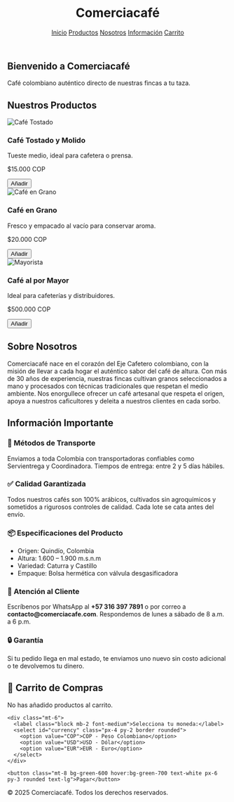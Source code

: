 <!DOCTYPE html>
<html lang="es">
<head>
  <meta charset="UTF-8" />
  <meta name="viewport" content="width=device-width, initial-scale=1.0"/>
  <title>Comerciacafé</title>
  <script src="https://cdn.tailwindcss.com"></script>
</head>
<body class="bg-gray-50 text-gray-800 font-sans">

  <!-- Navbar -->
  <header class="bg-[#5C4033] p-4 text-white flex justify-between items-center shadow-md">
    <h1 class="text-2xl font-bold">Comerciacafé</h1>
    <nav class="space-x-4">
      <a href="#inicio" class="hover:underline">Inicio</a>
      <a href="#productos" class="hover:underline">Productos</a>
      <a href="#nosotros" class="hover:underline">Nosotros</a>
      <a href="#info" class="hover:underline">Información</a>
      <a href="#carrito" class="hover:underline">Carrito</a>
    </nav>
  </header>

  <!-- Inicio -->
  <section id="inicio" class="bg-cover bg-center h-[60vh] flex items-center justify-center text-white text-center" style="background-image: url('https://images.unsplash.com/photo-1509042239860-f550ce710b93');">
    <div class="bg-black bg-opacity-60 p-6 rounded">
      <h2 class="text-4xl font-bold mb-4">Bienvenido a Comerciacafé</h2>
      <p class="text-xl">Café colombiano auténtico directo de nuestras fincas a tu taza.</p>
    </div>
  </section>

  <!-- Productos -->
  <section id="productos" class="p-10">
    <h2 class="text-3xl font-bold text-center mb-8">Nuestros Productos</h2>
    <div class="grid grid-cols-1 md:grid-cols-3 gap-6">
      <div class="bg-white shadow-md rounded-lg p-4 text-center">
        <img src="https://images.unsplash.com/photo-1592842044709-5643a9f71f8e?auto=format&fit=crop&w=800&q=80" alt="Café Tostado" class="w-full h-40 object-cover rounded mb-4">
        <h3 class="text-xl font-semibold">Café Tostado y Molido</h3>
        <p class="text-gray-600 mt-2">Tueste medio, ideal para cafetera o prensa.</p>
        <p class="text-lg font-bold mt-2">$15.000 COP</p>
        <button onclick="addToCart('Café Tostado y Molido', 15000)" class="mt-3 bg-[#5C4033] text-white px-4 py-2 rounded">Añadir</button>
      </div>
      <div class="bg-white shadow-md rounded-lg p-4 text-center">
        <img src="https://images.unsplash.com/photo-1612197619350-196d1df9b44e?auto=format&fit=crop&w=800&q=80" alt="Café en Grano" class="w-full h-40 object-cover rounded mb-4">
        <h3 class="text-xl font-semibold">Café en Grano</h3>
        <p class="text-gray-600 mt-2">Fresco y empacado al vacío para conservar aroma.</p>
        <p class="text-lg font-bold mt-2">$20.000 COP</p>
        <button onclick="addToCart('Café en Grano', 20000)" class="mt-3 bg-[#5C4033] text-white px-4 py-2 rounded">Añadir</button>
      </div>
      <div class="bg-white shadow-md rounded-lg p-4 text-center">
        <img src="https://images.unsplash.com/photo-1601758123927-196dbde0e57e?auto=format&fit=crop&w=800&q=80" alt="Mayorista" class="w-full h-40 object-cover rounded mb-4">
        <h3 class="text-xl font-semibold">Café al por Mayor</h3>
        <p class="text-gray-600 mt-2">Ideal para cafeterías y distribuidores.</p>
        <p class="text-lg font-bold mt-2">$500.000 COP</p>
        <button onclick="addToCart('Café al por Mayor', 500000)" class="mt-3 bg-[#5C4033] text-white px-4 py-2 rounded">Añadir</button>
      </div>
    </div>
  </section>

  <!-- Nosotros -->
  <section id="nosotros" class="bg-gray-100 p-10 text-center">
    <h2 class="text-3xl font-bold mb-4">Sobre Nosotros</h2>
    <p class="max-w-4xl mx-auto text-lg text-gray-700">
      Comerciacafé nace en el corazón del Eje Cafetero colombiano, con la misión de llevar a cada hogar el auténtico sabor del café de altura. Con más de 30 años de experiencia, nuestras fincas cultivan granos seleccionados a mano y procesados con técnicas tradicionales que respetan el medio ambiente. Nos enorgullece ofrecer un café artesanal que respeta el origen, apoya a nuestros caficultores y deleita a nuestros clientes en cada sorbo.
    </p>
  </section>

  <!-- Información adicional -->
  <section id="info" class="p-10">
    <h2 class="text-3xl font-bold text-center mb-6">Información Importante</h2>
    <div class="max-w-5xl mx-auto space-y-6 text-gray-700">
      <div>
        <h3 class="text-2xl font-semibold">🚚 Métodos de Transporte</h3>
        <p>Enviamos a toda Colombia con transportadoras confiables como Servientrega y Coordinadora. Tiempos de entrega: entre 2 y 5 días hábiles.</p>
      </div>
      <div>
        <h3 class="text-2xl font-semibold">✅ Calidad Garantizada</h3>
        <p>Todos nuestros cafés son 100% arábicos, cultivados sin agroquímicos y sometidos a rigurosos controles de calidad. Cada lote se cata antes del envío.</p>
      </div>
      <div>
        <h3 class="text-2xl font-semibold">📦 Especificaciones del Producto</h3>
        <ul class="list-disc list-inside">
          <li>Origen: Quindío, Colombia</li>
          <li>Altura: 1.600 – 1.900 m.s.n.m</li>
          <li>Variedad: Caturra y Castillo</li>
          <li>Empaque: Bolsa hermética con válvula desgasificadora</li>
        </ul>
      </div>
      <div>
        <h3 class="text-2xl font-semibold">💬 Atención al Cliente</h3>
        <p>Escríbenos por WhatsApp al <strong>+57 316 397 7891</strong> o por correo a <strong>contacto@comerciacafe.com</strong>. Respondemos de lunes a sábado de 8 a.m. a 6 p.m.</p>
      </div>
      <div>
        <h3 class="text-2xl font-semibold">🔒 Garantía</h3>
        <p>Si tu pedido llega en mal estado, te enviamos uno nuevo sin costo adicional o te devolvemos tu dinero.</p>
      </div>
    </div>
  </section>

  <!-- Carrito -->
  <section id="carrito" class="bg-gray-100 p-10 text-center">
    <h2 class="text-3xl font-bold mb-6">🛒 Carrito de Compras</h2>
    <div class="max-w-2xl mx-auto bg-white p-4 rounded shadow-md text-left" id="cart-items">
      <p>No has añadido productos al carrito.</p>
    </div>

    <div class="mt-6">
      <label class="block mb-2 font-medium">Selecciona tu moneda:</label>
      <select id="currency" class="px-4 py-2 border rounded">
        <option value="COP">COP - Peso Colombiano</option>
        <option value="USD">USD - Dólar</option>
        <option value="EUR">EUR - Euro</option>
      </select>
    </div>

    <button class="mt-8 bg-green-600 hover:bg-green-700 text-white px-6 py-3 rounded text-lg">Pagar</button>
  </section>

  <!-- Footer -->
  <footer class="bg-[#5C4033] text-white text-center p-4 mt-10">
    &copy; 2025 Comerciacafé. Todos los derechos reservados.
  </footer>

  <!-- Script Carrito -->
  <script>
    let cart = [];
    const exchangeRates = { COP: 1, USD: 0.00026, EUR: 0.00024 };

    function addToCart(name, price) {
      cart.push({ name, price });
      updateCart();
    }

    function updateCart() {
      const container = document.getElementById('cart-items');
      const currency = document.getElementById('currency').value;
      const rate = exchangeRates[currency];
      container.innerHTML = '';

      if (cart.length === 0) {
        container.innerHTML = '<p>No has añadido productos al carrito.</p>';
        return;
      }

      let total = 0;
      cart.forEach(item => {
        const converted = item.price * rate;
        total += converted;
        const row = document.createElement('div');
        row.className = 'flex justify-between border-b py-2';
        row.innerHTML = `<span>${item.name}</span><span>${converted.toFixed(2)} ${currency}</span>`;
        container.appendChild(row);
      });

      const totalRow = document.createElement('div');
      totalRow.className = 'mt-4 font-bold text-right';
      totalRow.textContent = `Total: ${total.toFixed(2)} ${currency}`;
      container.appendChild(totalRow);
    }

    document.getElementById('currency').addEventListener('change', updateCart);
  </script>

</body>
</html>
